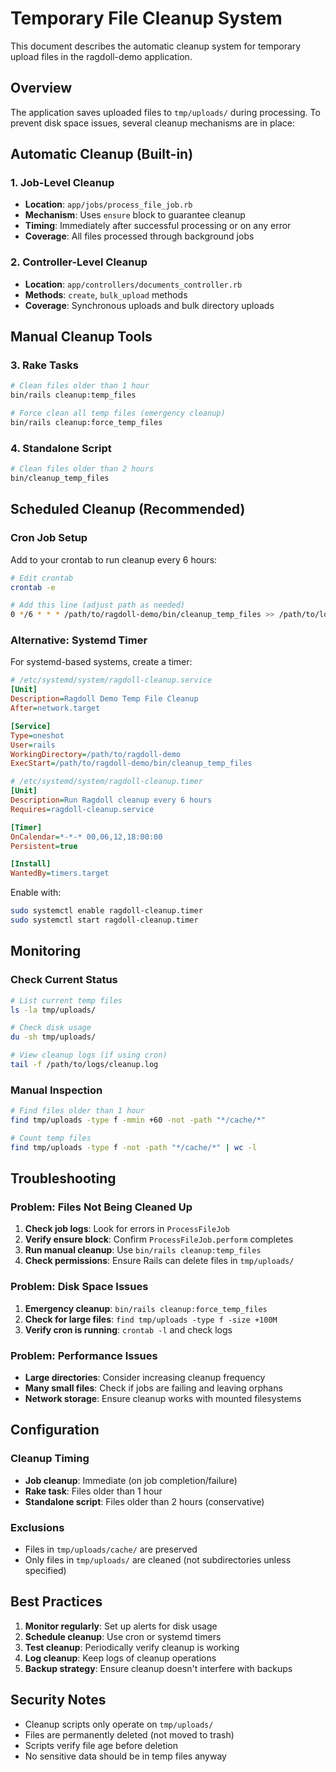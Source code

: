 # Temporary File Cleanup System

This document describes the automatic cleanup system for temporary upload files in the ragdoll-demo application.

## Overview

The application saves uploaded files to `tmp/uploads/` during processing. To prevent disk space issues, several cleanup mechanisms are in place:

## Automatic Cleanup (Built-in)

### 1. **Job-Level Cleanup**
- **Location**: `app/jobs/process_file_job.rb`
- **Mechanism**: Uses `ensure` block to guarantee cleanup
- **Timing**: Immediately after successful processing or on any error
- **Coverage**: All files processed through background jobs

### 2. **Controller-Level Cleanup** 
- **Location**: `app/controllers/documents_controller.rb`
- **Methods**: `create`, `bulk_upload` methods
- **Coverage**: Synchronous uploads and bulk directory uploads

## Manual Cleanup Tools

### 3. **Rake Tasks**
```bash
# Clean files older than 1 hour
bin/rails cleanup:temp_files

# Force clean all temp files (emergency cleanup)
bin/rails cleanup:force_temp_files
```

### 4. **Standalone Script**
```bash
# Clean files older than 2 hours
bin/cleanup_temp_files
```

## Scheduled Cleanup (Recommended)

### Cron Job Setup
Add to your crontab to run cleanup every 6 hours:

```bash
# Edit crontab
crontab -e

# Add this line (adjust path as needed)
0 */6 * * * /path/to/ragdoll-demo/bin/cleanup_temp_files >> /path/to/logs/cleanup.log 2>&1
```

### Alternative: Systemd Timer
For systemd-based systems, create a timer:

```ini
# /etc/systemd/system/ragdoll-cleanup.service
[Unit]
Description=Ragdoll Demo Temp File Cleanup
After=network.target

[Service]
Type=oneshot
User=rails
WorkingDirectory=/path/to/ragdoll-demo
ExecStart=/path/to/ragdoll-demo/bin/cleanup_temp_files

# /etc/systemd/system/ragdoll-cleanup.timer
[Unit]
Description=Run Ragdoll cleanup every 6 hours
Requires=ragdoll-cleanup.service

[Timer]
OnCalendar=*-*-* 00,06,12,18:00:00
Persistent=true

[Install]
WantedBy=timers.target
```

Enable with:
```bash
sudo systemctl enable ragdoll-cleanup.timer
sudo systemctl start ragdoll-cleanup.timer
```

## Monitoring

### Check Current Status
```bash
# List current temp files
ls -la tmp/uploads/

# Check disk usage
du -sh tmp/uploads/

# View cleanup logs (if using cron)
tail -f /path/to/logs/cleanup.log
```

### Manual Inspection
```bash
# Find files older than 1 hour
find tmp/uploads -type f -mmin +60 -not -path "*/cache/*"

# Count temp files
find tmp/uploads -type f -not -path "*/cache/*" | wc -l
```

## Troubleshooting

### Problem: Files Not Being Cleaned Up
1. **Check job logs**: Look for errors in `ProcessFileJob`
2. **Verify ensure block**: Confirm `ProcessFileJob.perform` completes
3. **Run manual cleanup**: Use `bin/rails cleanup:temp_files`
4. **Check permissions**: Ensure Rails can delete files in `tmp/uploads/`

### Problem: Disk Space Issues
1. **Emergency cleanup**: `bin/rails cleanup:force_temp_files`
2. **Check for large files**: `find tmp/uploads -type f -size +100M`
3. **Verify cron is running**: `crontab -l` and check logs

### Problem: Performance Issues
- **Large directories**: Consider increasing cleanup frequency
- **Many small files**: Check if jobs are failing and leaving orphans
- **Network storage**: Ensure cleanup works with mounted filesystems

## Configuration

### Cleanup Timing
- **Job cleanup**: Immediate (on job completion/failure)
- **Rake task**: Files older than 1 hour  
- **Standalone script**: Files older than 2 hours (conservative)

### Exclusions
- Files in `tmp/uploads/cache/` are preserved
- Only files in `tmp/uploads/` are cleaned (not subdirectories unless specified)

## Best Practices

1. **Monitor regularly**: Set up alerts for disk usage
2. **Schedule cleanup**: Use cron or systemd timers
3. **Test cleanup**: Periodically verify cleanup is working
4. **Log cleanup**: Keep logs of cleanup operations
5. **Backup strategy**: Ensure cleanup doesn't interfere with backups

## Security Notes

- Cleanup scripts only operate on `tmp/uploads/`
- Files are permanently deleted (not moved to trash)
- Scripts verify file age before deletion
- No sensitive data should be in temp files anyway